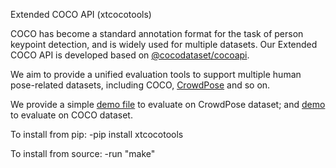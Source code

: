 Extended COCO API (xtcocotools)


COCO has become a standard annotation format for the task of person keypoint detection, and is widely used for multiple datasets.
Our Extended COCO API is developed based on [@cocodataset/cocoapi](https://github.com/cocodataset/cocoapi). 

We aim to provide a unified evaluation tools to support multiple human pose-related datasets, including COCO, [CrowdPose](https://github.com/Jeff-sjtu/CrowdPose) and so on.

We provide a simple [demo file](demos/demo_crowdpose.py) to evaluate on CrowdPose dataset; and [demo](demos/demo_coco.py) to evaluate on COCO dataset.

To install from pip:
-pip install xtcocotools

To install from source:
-run "make"
